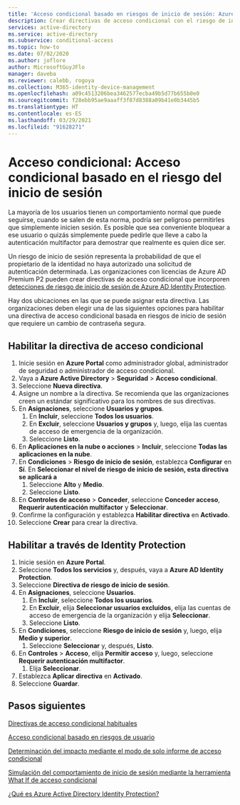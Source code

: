 ```yaml
---
title: 'Acceso condicional basado en riesgos de inicio de sesión: Azure Active Directory'
description: Crear directivas de acceso condicional con el riesgo de inicio de sesión de Identity Protection
services: active-directory
ms.service: active-directory
ms.subservice: conditional-access
ms.topic: how-to
ms.date: 07/02/2020
ms.author: joflore
author: MicrosoftGuyJFlo
manager: daveba
ms.reviewer: calebb, rogoya
ms.collection: M365-identity-device-management
ms.openlocfilehash: a09c4513206bea3462577ecba49b5d77b655b0e0
ms.sourcegitcommit: f28ebb95ae9aaaff3f87d8388a09b41e0b3445b5
ms.translationtype: HT
ms.contentlocale: es-ES
ms.lasthandoff: 03/29/2021
ms.locfileid: "91628271"
---
```

# <a name="conditional-access-sign-in-risk-based-conditional-access"></a>Acceso condicional: Acceso condicional basado en el riesgo del inicio de sesión

La mayoría de los usuarios tienen un comportamiento normal que puede seguirse, cuando se salen de esta norma, podría ser peligroso permitirles que simplemente inicien sesión. Es posible que sea conveniente bloquear a ese usuario o quizás simplemente puede pedirle que lleve a cabo la autenticación multifactor para demostrar que realmente es quien dice ser. 

Un riesgo de inicio de sesión representa la probabilidad de que el propietario de la identidad no haya autorizado una solicitud de autenticación determinada. Las organizaciones con licencias de Azure AD Premium P2 pueden crear directivas de acceso condicional que incorporen [detecciones de riesgo de inicio de sesión de Azure AD Identity Protection](../identity-protection/concept-identity-protection-risks.md#sign-in-risk).

Hay dos ubicaciones en las que se puede asignar esta directiva. Las organizaciones deben elegir una de las siguientes opciones para habilitar una directiva de acceso condicional basada en riesgos de inicio de sesión que requiere un cambio de contraseña segura.

## <a name="enable-with-conditional-access-policy"></a>Habilitar la directiva de acceso condicional

1. Inicie sesión en **Azure Portal** como administrador global, administrador de seguridad o administrador de acceso condicional.
1. Vaya a **Azure Active Directory** > **Seguridad** > **Acceso condicional**.
1. Seleccione **Nueva directiva**.
1. Asigne un nombre a la directiva. Se recomienda que las organizaciones creen un estándar significativo para los nombres de sus directivas.
1. En **Asignaciones**, seleccione **Usuarios y grupos**.
   1. En **Incluir**, seleccione **Todos los usuarios**.
   1. En **Excluir**, seleccione **Usuarios y grupos** y, luego, elija las cuentas de acceso de emergencia de la organización. 
   1. Seleccione **Listo**.
1. En **Aplicaciones en la nube o acciones** > **Incluir**, seleccione **Todas las aplicaciones en la nube**.
1. En **Condiciones** > **Riesgo de inicio de sesión**, establezca **Configurar** en **Sí**. En **Seleccionar el nivel de riesgo de inicio de sesión, esta directiva se aplicará a** 
   1. Seleccione **Alto** y **Medio**.
   1. Seleccione **Listo**.
1. En **Controles de acceso** > **Conceder**, seleccione **Conceder acceso**, **Requerir autenticación multifactor** y **Seleccionar**.
1. Confirme la configuración y establezca **Habilitar directiva** en **Activado**.
1. Seleccione **Crear** para crear la directiva.

## <a name="enable-through-identity-protection"></a>Habilitar a través de Identity Protection

1. Inicie sesión en **Azure Portal**.
1. Seleccione **Todos los servicios** y, después, vaya a **Azure AD Identity Protection**.
1. Seleccione **Directiva de riesgo de inicio de sesión**.
1. En **Asignaciones**, seleccione **Usuarios**.
   1. En **Incluir**, seleccione **Todos los usuarios**.
   1. En **Excluir**, elija **Seleccionar usuarios excluidos**, elija las cuentas de acceso de emergencia de la organización y elija **Seleccionar**.
   1. Seleccione **Listo**.
1. En **Condiciones**, seleccione **Riesgo de inicio de sesión** y, luego, elija **Medio y superior**.
   1. Seleccione **Seleccionar** y, después, **Listo**.
1. En **Controles** > **Acceso**, elija **Permitir acceso** y, luego, seleccione **Requerir autenticación multifactor**.
   1. Elija **Seleccionar**.
1. Establezca **Aplicar directiva** en **Activado**.
1. Seleccione **Guardar**.

## <a name="next-steps"></a>Pasos siguientes

[Directivas de acceso condicional habituales](concept-conditional-access-policy-common.md)

[Acceso condicional basado en riesgos de usuario](howto-conditional-access-policy-risk-user.md)

[Determinación del impacto mediante el modo de solo informe de acceso condicional](howto-conditional-access-insights-reporting.md)

[Simulación del comportamiento de inicio de sesión mediante la herramienta What If de acceso condicional](troubleshoot-conditional-access-what-if.md)

[¿Qué es Azure Active Directory Identity Protection?](../identity-protection/overview-identity-protection.md)
